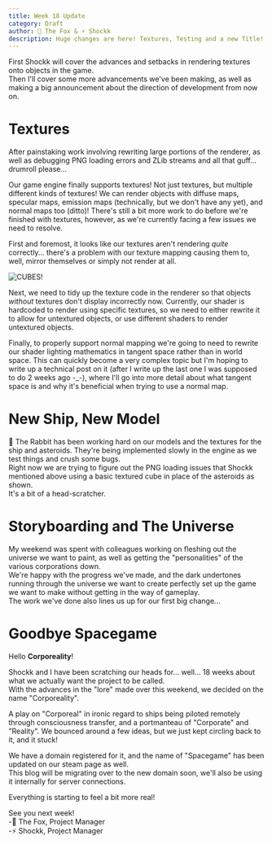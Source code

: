 ```yaml
---
title: Week 18 Update
category: Draft
author: 🦊 The Fox & ⚡ Shockk
description: Huge changes are here! Textures, Testing and a new Title!
---
```


First Shockk will cover the advances and setbacks in rendering textures onto objects in the game.  
Then I'll cover some more advancements we've been making, as well as making a big announcement about the direction of development from now on.

# Textures

After painstaking work involving rewriting large portions of the renderer, as well as debugging PNG loading errors and ZLib streams and all that guff... drumroll please...

Our game engine finally supports textures! Not just textures, but multiple different kinds of textures! We can render objects with diffuse maps, specular maps, emission maps (technically, but we don't have any yet), and normal maps too (ditto)! There's still a bit more work to do before we're finished with textures, however, as we're currently facing a few issues we need to resolve.

First and foremost, it looks like our textures aren't rendering *quite* correctly... there's a problem with our texture mapping causing them to, well, mirror themselves or simply not render at all.

![CUBES!](/polar-space/assets/img/week-18/cubes.png)

Next, we need to tidy up the texture code in the renderer so that objects *without* textures don't display incorrectly now. Currently, our shader is hardcoded to render using specific textures, so we need to either rewrite it to allow for untextured objects, or use different shaders to render untextured objects.

Finally, to properly support normal mapping we're going to need to rewrite our shader lighting mathematics in tangent space rather than in world space. This can quickly become a very complex topic but I'm hoping to write up a technical post on it (after I write up the last one I was supposed to do 2 weeks ago -_-), where I'll go into more detail about what tangent space is and why it's beneficial when trying to use a normal map.

# New Ship, New Model

🐰 The Rabbit has been working hard on our models and the textures for the ship and asteroids. They're being implemented slowly in the engine as we test things and crush some bugs.  
Right now we are trying to figure out the PNG loading issues that Shockk mentioned above using a basic textured cube in place of the asteroids as shown.  
It's a bit of a head-scratcher.

# Storyboarding and The Universe

My weekend was spent with colleagues working on fleshing out the universe we want to paint, as well as getting the "personalities" of the various corporations down.  
We're happy with the progress we've made, and the dark undertones running through the universe we want to create perfectly set up the game we want to make without getting in the way of gameplay.  
The work we've done also lines us up for our first big change...

# Goodbye Spacegame

Hello **Corporeality**!

Shockk and I have been scratching our heads for... well... 18 weeks about what we actually want the project to be called.  
With the advances in the "lore" made over this weekend, we decided on the name "Corporeality".

A play on "Corporeal" in ironic regard to ships being piloted remotely through consciousness transfer, and a portmanteau of "Corporate" and "Reality". We bounced around a few ideas, but we just kept circling back to it, and it stuck!

We have a domain registered for it, and the name of "Spacegame" has been updated on our steam page as well.  
This blog will be migrating over to the new domain soon, we'll also be using it internally for server connections.

Everything is starting to feel a bit more real!

See you next week!  
-🦊 The Fox, Project Manager  
-⚡ Shockk, Project Manager

